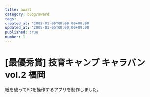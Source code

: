 ```yaml
---
title: award
category: blog/award
tags:
created_at: '2005-01-05T00:00:00+09:00'
updated_at: '2005-01-05T00:00:00+09:00'
published: true
number: 1
---
```


# [最優秀賞] 技育キャンプ キャラバン vol.2 福岡
紙を破ってPCを操作するアプリを制作しました。
